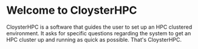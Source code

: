 # Welcome to CloysterHPC

CloysterHPC is a software that guides the user to set up an HPC clustered environment. It asks for specific questions regarding the system to get an HPC cluster up and running as quick as possible. That's CloysterHPC.